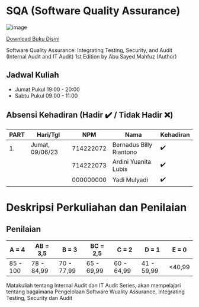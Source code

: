 # SQA (Software Quality Assurance)
![image](https://github.com/rplulbi/SQA/assets/15622730/14938008-e4cc-420e-9fc9-e1377dcd5966)

[Download Buku Disini](https://www.amazon.com/Software-Quality-Assurance-Integrating-Security/dp/1498735533)

Software Quality Assurance: Integrating Testing, Security, and Audit (Internal Audit and IT Audit) 1st Edition
by Abu Sayed Mahfuz (Author)

## Jadwal Kuliah
- Jumat Pukul 19:00 - 20:00
- Sabtu Pukul 09:00 - 11:00

## Absensi Kehadiran (Hadir ✔️ / Tidak Hadir ❌) 
| PART |  Hari/Tgl        |NPM        | Nama                   | Kehadiran  |
| -----| -----------------|-----------|----------------------- | ---------- |
| 1.   | Jumat, 09/06/23  | 714222072 | Bernadus Billy Riantono| ✔️ |
|      |                  | 714222073 | Ardini Yuanita Lubis	 | ✔️ |
|      |                  | 000000000 | Yadi Mulyadi        	 | ✔️ |


# Deskripsi Perkuliahan dan Penilaian
## Penilaian 
| A = 4 | AB = 3,5 | B = 3 | BC = 2,5 |C = 2 |D = 1 | E = 0|
| -------- | -------- | -------- | -------- |-------- |-------- |-------- |
| 85 - 100 | 78 - 84,99 | 70 - 77,99 | 65 - 69,99 | 60 - 64,99 | 41 - 59,99 | <40,99|

Matakuliah tentang Internal Audit dan IT Audit Series, akan mempelajari tentang bagaimana Pengelolaan Software Wuality Assurance, Integrating Testing, Security dan Audit
